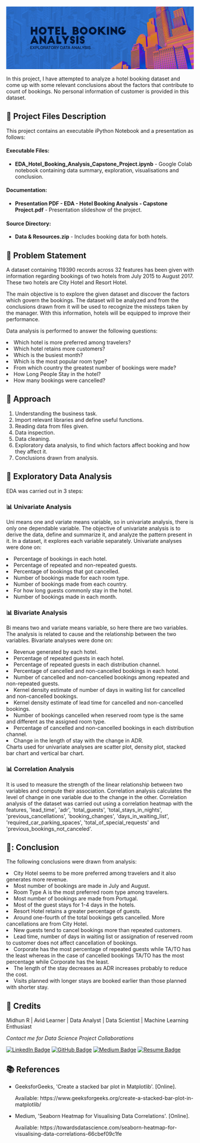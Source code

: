 <p align="center"> 
  <img src="Images/banner_hotel.png" alt="Banner">
</p>

In this project, I have attempted to analyze a hotel booking dataset and come up with some relevant conclusions about the factors that contribute to count of bookings. No personal information of customer is provided in this dataset.

## :floppy_disk: Project Files Description</h2>

<p>This project contains an executable iPython Notebook and a presentation as follows:</p>
<h4>Executable Files:</h4>
<ul>
  <li><b>EDA_Hotel_Booking_Analysis_Capstone_Project.ipynb</b> - Google Colab notebook containing data summary, exploration, visualisations and conclusion.</li>
</ul>

<h4>Documentation:</h4>
<ul>
  <li><b>Presentation PDF - EDA - Hotel Booking Analysis - Capstone Project.pdf</b> - Presentation slideshow of the project.</li>
</ul>

<h4>Source Directory:</h4>
<ul>
  <li><b>Data & Resources.zip</b> - Includes booking data  for both hotels.</li>
</ul>

## :book: Problem Statement

A dataset containing 119390 records across 32 features has been given with information regarding bookings of two hotels from July 2015 to August 2017. These two hotels are City Hotel and Resort Hotel.

The main objective is to explore the given dataset and discover the factors which govern the bookings. The dataset will be analyzed and from the conclusions drawn from it will be used to recognize the missteps taken by the manager. With this information, hotels will be equipped to improve their performance.

Data analysis is performed to answer the following questions:
<li>Which hotel is more preferred among travelers?</li>
<li>Which hotel retains more customers?</li>
<li>Which is the busiest month?</li>
<li>Which is the most popular room type?</li>
<li>From which country the greatest number of bookings were made?</li>
<li>How Long People Stay in the hotel?</li>
<li>How many bookings were cancelled?</li>

## :book: Approach

1.	Understanding the business task.
2.	Import relevant libraries and define useful functions.
3.	Reading data from files given.
4.	Data inspection.
5.  Data cleaning.
6.	Exploratory data analysis, to find which factors affect booking and how they affect it.
7.	Conclusions drawn from analysis.

## :book: Exploratory Data Analysis

EDA was carried out in 3 steps:

### 📊 Univariate Analysis
Uni means one and variate means variable, so in univariate analysis, there is only one dependable variable. The objective of univariate analysis is to derive the data, define and summarize it, and analyze the pattern present in it. In a dataset, it explores each variable separately.
Univariate analyses were done on:
<li>Percentage of bookings in each hotel.</li>
<li>Percentage of repeated and non-repeated guests.</li>
<li>Percentage of bookings that got cancelled.</li>
<li>Number of bookings made for each room type.</li>
<li>Number of bookings made from each country.</li>
<li>For how long guests commonly stay in the hotel.</li>
<li>Number of bookings made in each month.</li>

### 📊 Bivariate Analysis
Bi means two and variate means variable, so here there are two variables. The analysis is related to cause and the relationship between the two variables.
Bivariate analyses were done on:
<li>Revenue generated by each hotel.</li>
<li>Percentage of repeated guests in each hotel.</li>
<li>Percentage of repeated guests in each distribution channel.</li>
<li>Percentage of cancelled and non-cancelled bookings in each hotel.</li>
<li>Number of cancelled and non-cancelled bookings among repeated and non-repeated guests.</li>
<li>Kernel density estimate of number of days in waiting list for cancelled and non-cancelled bookings.</li>
<li>Kernel density estimate of lead time for cancelled and non-cancelled bookings.</li>
<li>Number of bookings cancelled when reserved room type is the same and different as the assigned room type.</li>
<li>Percentage of cancelled and non-cancelled bookings in each distribution channel.</li>
<li>Change in the length of stay with the change in ADR.</li>
Charts used for univariate analyses are scatter plot, density plot, stacked bar chart and vertical bar chart.

### 📊 Correlation Analysis
It is used to measure the strength of the linear relationship between two variables and compute their association. Correlation analysis calculates the level of change in one variable due to the change in the other.
Correlation analysis of the dataset was carried out using a correlation heatmap with the features, 'lead_time', 'adr', 'total_guests', 'total_stays_in_nights', 'previous_cancellations', 
'booking_changes', 'days_in_waiting_list', 'required_car_parking_spaces', 'total_of_special_requests' and 'previous_bookings_not_canceled'.

## 📘: Conclusion

The following conclusions were drawn from analysis:
<li>City Hotel seems to be more preferred among travelers and it also generates more revenue.</li>
<li>Most number of bookings are made in July and August.</li>
<li>Room Type A is the most preferred room type among travelers.</li>
<li>Most number of bookings are made from Portugal.</li>
<li>Most of the guest stays for 1-4 days in the hotels.</li>
<li>Resort Hotel retains a greater percentage of guests.</li>
<li>Around one-fourth of the total bookings gets cancelled. More cancellations are from City Hotel.</li>
<li>New guests tend to cancel bookings more than repeated customers.</li>
<li>Lead time, number of days in waiting list or assignation of reserved room to customer does not affect cancellation of bookings.</li>
<li>Corporate has the most percentage of repeated guests while TA/TO has the least whereas in the case of cancelled bookings TA/TO has the most percentage while Corporate has the least.</li>
<li>The length of the stay decreases as ADR increases probably to reduce the cost.</li>
<li>Visits planned with longer stays are booked earlier than those planned with shorter stay.</li>

## :scroll: Credits

Midhun R | Avid Learner | Data Analyst | Data Scientist | Machine Learning Enthusiast
<p> <i> Contact me for Data Science Project Collaborations</i></p>


[![LinkedIn Badge](https://img.shields.io/badge/LinkedIn-0077B5?style=for-the-badge&logo=linkedin&logoColor=white)](https://www.linkedin.com/in/connectmidhunr/)
[![GitHub Badge](https://img.shields.io/badge/GitHub-100000?style=for-the-badge&logo=github&logoColor=white)](https://github.com/connect-midhunr/)
[![Medium Badge](https://img.shields.io/badge/Medium-1DA1F2?style=for-the-badge&logo=medium&logoColor=white)](https://medium.com/@connect.midhunr/)
[![Resume Badge](https://img.shields.io/badge/resume-0077B5?style=for-the-badge&logo=resume&logoColor=white)](https://drive.google.com/file/d/1Bho0SK8U3PMCK5UEyVEYnrNM9IYUUzcV/view?usp=sharing)

## :books: References
<ul>
  <li><p>GeeksforGeeks, 'Create a stacked bar plot in Matplotlib'. [Online].</p>
      <p>Available: https://www.geeksforgeeks.org/create-a-stacked-bar-plot-in-matplotlib/</p>
  </li>
  <li><p>Medium, 'Seaborn Heatmap for Visualising Data Correlations'. [Online].</p>
      <p>Available: https://towardsdatascience.com/seaborn-heatmap-for-visualising-data-correlations-66cbef09c1fe</p>
  </li>
</ul>
